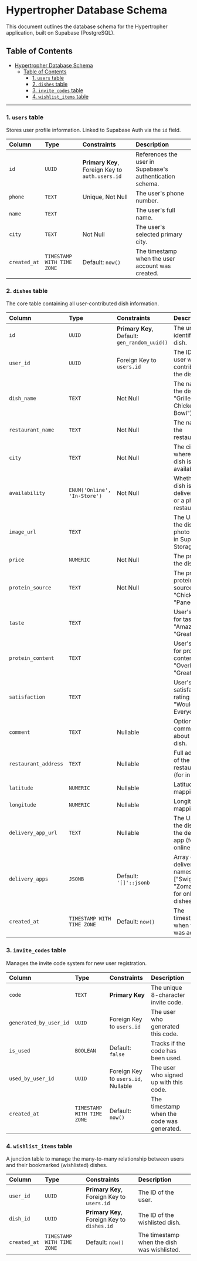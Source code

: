 # Hypertropher Database Schema

This document outlines the database schema for the Hypertropher application, built on Supabase (PostgreSQL).

## Table of Contents
- [Hypertropher Database Schema](#hypertropher-database-schema)
  - [Table of Contents](#table-of-contents)
    - [1. `users` table](#1-users-table)
    - [2. `dishes` table](#2-dishes-table)
    - [3. `invite_codes` table](#3-invite_codes-table)
    - [4. `wishlist_items` table](#4-wishlist_items-table)

---

### 1. `users` table
Stores user profile information. Linked to Supabase Auth via the `id` field.

| Column | Type | Constraints | Description |
| :--- | :--- | :--- | :--- |
| `id` | `UUID` | **Primary Key**, Foreign Key to `auth.users.id` | References the user in Supabase's authentication schema. |
| `phone` | `TEXT` | Unique, Not Null | The user's phone number. |
| `name` | `TEXT` | | The user's full name. |
| `city` | `TEXT` | Not Null | The user's selected primary city. |
| `created_at` | `TIMESTAMP WITH TIME ZONE` | Default: `now()` | The timestamp when the user account was created. |

### 2. `dishes` table
The core table containing all user-contributed dish information.

| Column | Type | Constraints | Description |
| :--- | :--- | :--- | :--- |
| `id` | `UUID` | **Primary Key**, Default: `gen_random_uuid()` | The unique identifier for a dish. |
| `user_id` | `UUID` | Foreign Key to `users.id` | The ID of the user who contributed the dish. |
| `dish_name` | `TEXT` | Not Null | The name of the dish (e.g., "Grilled Chicken Bowl"). |
| `restaurant_name`| `TEXT` | Not Null | The name of the restaurant. |
| `city` | `TEXT` | Not Null | The city where the dish is available. |
| `availability` | `ENUM('Online', 'In-Store')` | Not Null | Whether the dish is from a delivery app or a physical restaurant. |
| `image_url` | `TEXT` | | The URL of the dish photo stored in Supabase Storage. |
| `price` | `NUMERIC` | Not Null | The price of the dish. |
| `protein_source`| `TEXT` | Not Null | The primary protein source (e.g., "Chicken", "Paneer"). |
| `taste` | `TEXT` | | User's rating for taste (e.g., "Amazing", "Great"). |
| `protein_content`| `TEXT` | | User's rating for protein content (e.g., "Overloaded", "Great"). |
| `satisfaction` | `TEXT` | | User's overall satisfaction rating (e.g., "Would Eat Everyday"). |
| `comment` | `TEXT` | Nullable | Optional user comments about the dish. |
| `restaurant_address`| `TEXT` | Nullable | Full address of the restaurant (for in-store). |
| `latitude` | `NUMERIC` | Nullable | Latitude for mapping. |
| `longitude` | `NUMERIC` | Nullable | Longitude for mapping. |
| `delivery_app_url`| `TEXT` | Nullable | The URL to the dish on the delivery app (for online). |
| `delivery_apps` | `JSONB` | Default: `'[]'::jsonb` | Array of delivery app names (e.g., ["Swiggy", "Zomato"]) for online dishes. |
| `created_at` | `TIMESTAMP WITH TIME ZONE` | Default: `now()` | The timestamp when the dish was added. |

### 3. `invite_codes` table
Manages the invite code system for new user registration.

| Column | Type | Constraints | Description |
| :--- | :--- | :--- | :--- |
| `code` | `TEXT` | **Primary Key** | The unique 8-character invite code. |
| `generated_by_user_id`| `UUID` | Foreign Key to `users.id` | The user who generated this code. |
| `is_used` | `BOOLEAN` | Default: `false` | Tracks if the code has been used. |
| `used_by_user_id` | `UUID` | Foreign Key to `users.id`, Nullable | The user who signed up with this code. |
| `created_at` | `TIMESTAMP WITH TIME ZONE` | Default: `now()` | The timestamp when the code was generated. |

### 4. `wishlist_items` table
A junction table to manage the many-to-many relationship between users and their bookmarked (wishlisted) dishes.

| Column | Type | Constraints | Description |
| :--- | :--- | :--- | :--- |
| `user_id` | `UUID` | **Primary Key**, Foreign Key to `users.id` | The ID of the user. |
| `dish_id` | `UUID` | **Primary Key**, Foreign Key to `dishes.id` | The ID of the wishlisted dish. |
| `created_at` | `TIMESTAMP WITH TIME ZONE` | Default: `now()` | The timestamp when the dish was wishlisted. |